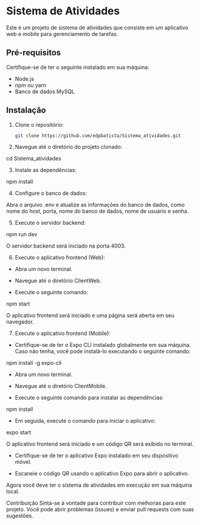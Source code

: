# Sistema de Atividades

Este é um projeto de sistema de atividades que consiste em um aplicativo web e mobile para gerenciamento de tarefas.

## Pré-requisitos

Certifique-se de ter o seguinte instalado em sua máquina:

- Node.js
- npm ou yarn
- Banco de dados MySQL

## Instalação

1. Clone o repositório:

   ```bash
   git clone https://github.com/edpbatista/Sistema_atividades.git

2. Navegue até o diretório do projeto clonado:

cd Sistema_atividades

3. Instale as dependências:

npm install

4. Configure o banco de dados:

Abra o arquivo .env e atualize as informações do banco de dados, como nome do host, porta, nome do banco de dados, nome de usuário e senha.

5. Execute o servidor backend:

npm run dev

O servidor backend será iniciado na porta 4003.

6. Execute o aplicativo frontend (Web):

* Abra um novo terminal.

* Navegue até o diretório ClientWeb.

* Execute o seguinte comando:

npm start

O aplicativo frontend será iniciado e uma página será aberta em seu navegador.

7. Execute o aplicativo frontend (Mobile):

* Certifique-se de ter o Expo CLI instalado globalmente em sua máquina. Caso não tenha, você pode instalá-lo executando o seguinte comando:

npm install -g expo-cli

* Abra um novo terminal.

* Navegue até o diretório ClientMobile.

* Execute o seguinte comando para instalar as dependências:

npm install

* Em seguida, execute o comando para iniciar o aplicativo:

expo start

O aplicativo frontend será iniciado e um código QR será exibido no terminal.

* Certifique-se de ter o aplicativo Expo instalado em seu dispositivo móvel.

* Escaneie o código QR usando o aplicativo Expo para abrir o aplicativo.

Agora você deve ter o sistema de atividades em execução em sua máquina local.

Contribuição
Sinta-se à vontade para contribuir com melhorias para este projeto. Você pode abrir problemas (issues) e enviar pull requests com suas sugestões.